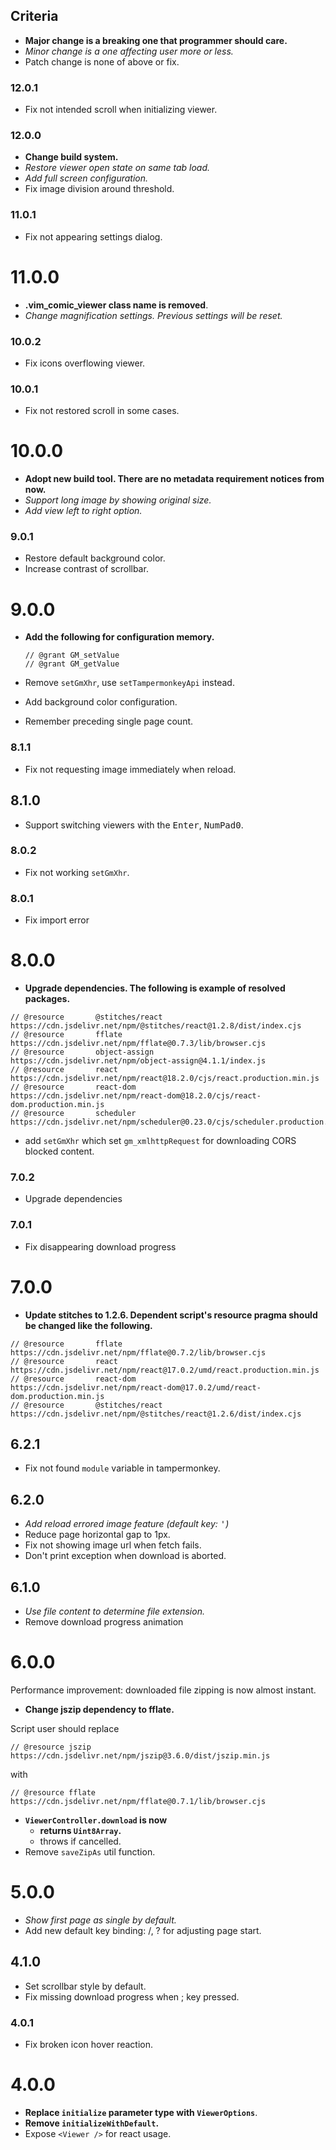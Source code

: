 ## Criteria

- **Major change is a breaking one that programmer should care.**
- _Minor change is a one affecting user more or less._
- Patch change is none of above or fix.

### 12.0.1

- Fix not intended scroll when initializing viewer.

### 12.0.0

- **Change build system.**
- _Restore viewer open state on same tab load._
- _Add full screen configuration._
- Fix image division around threshold.

### 11.0.1

- Fix not appearing settings dialog.

# 11.0.0

- **.vim_comic_viewer class name is removed**.
- _Change magnification settings. Previous settings will be reset._

### 10.0.2

- Fix icons overflowing viewer.

### 10.0.1

- Fix not restored scroll in some cases.

# 10.0.0

- **Adopt new build tool. There are no metadata requirement notices from now.**
- _Support long image by showing original size._
- _Add view left to right option._

### 9.0.1

- Restore default background color.
- Increase contrast of scrollbar.

# 9.0.0

- **Add the following for configuration memory.**

  ```
  // @grant GM_setValue
  // @grant GM_getValue
  ```
- Remove `setGmXhr`, use `setTampermonkeyApi` instead.
- Add background color configuration.
- Remember preceding single page count.

### 8.1.1

- Fix not requesting image immediately when reload.

## 8.1.0

- Support switching viewers with the <kbd>Enter</kbd>, <kbd>NumPad0</kbd>.

### 8.0.2

- Fix not working `setGmXhr`.

### 8.0.1

- Fix import error

# 8.0.0

- **Upgrade dependencies. The following is example of resolved packages.**

```
// @resource       @stitches/react  https://cdn.jsdelivr.net/npm/@stitches/react@1.2.8/dist/index.cjs
// @resource       fflate           https://cdn.jsdelivr.net/npm/fflate@0.7.3/lib/browser.cjs
// @resource       object-assign    https://cdn.jsdelivr.net/npm/object-assign@4.1.1/index.js
// @resource       react            https://cdn.jsdelivr.net/npm/react@18.2.0/cjs/react.production.min.js
// @resource       react-dom        https://cdn.jsdelivr.net/npm/react-dom@18.2.0/cjs/react-dom.production.min.js
// @resource       scheduler        https://cdn.jsdelivr.net/npm/scheduler@0.23.0/cjs/scheduler.production.min.js
```

- add `setGmXhr` which set `gm_xmlhttpRequest` for downloading CORS blocked content.

### 7.0.2

- Upgrade dependencies

### 7.0.1

- Fix disappearing download progress

# 7.0.0

- **Update stitches to 1.2.6. Dependent script's resource pragma should be changed like the
  following.**

```
// @resource       fflate           https://cdn.jsdelivr.net/npm/fflate@0.7.2/lib/browser.cjs
// @resource       react            https://cdn.jsdelivr.net/npm/react@17.0.2/umd/react.production.min.js
// @resource       react-dom        https://cdn.jsdelivr.net/npm/react-dom@17.0.2/umd/react-dom.production.min.js
// @resource       @stitches/react  https://cdn.jsdelivr.net/npm/@stitches/react@1.2.6/dist/index.cjs
```

## 6.2.1

- Fix not found `module` variable in tampermonkey.

## 6.2.0

- _Add reload errored image feature (default key: <kbd>'</kbd>)_
- Reduce page horizontal gap to 1px.
- Fix not showing image url when fetch fails.
- Don't print exception when download is aborted.

## 6.1.0

- _Use file content to determine file extension._
- Remove download progress animation

# 6.0.0

Performance improvement: downloaded file zipping is now almost instant.

- **Change jszip dependency to fflate.**

Script user should replace

`// @resource jszip https://cdn.jsdelivr.net/npm/jszip@3.6.0/dist/jszip.min.js`

with

`// @resource fflate https://cdn.jsdelivr.net/npm/fflate@0.7.1/lib/browser.cjs`

- **`ViewerController.download` is now**
  - **returns `Uint8Array`.**
  - throws if cancelled.
- Remove `saveZipAs` util function.

# 5.0.0

- _Show first page as single by default._
- Add new default key binding: /, ? for adjusting page start.

## 4.1.0

- Set scrollbar style by default.
- Fix missing download progress when ; key pressed.

### 4.0.1

- Fix broken icon hover reaction.

# 4.0.0

- **Replace `initialize` parameter type with `ViewerOptions`**.
- **Remove `initializeWithDefault`.**
- Expose `<Viewer />` for react usage.
